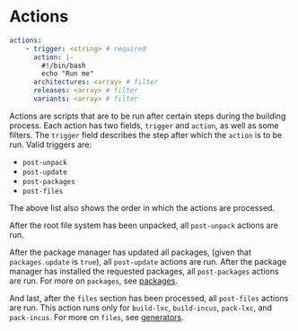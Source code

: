 # Actions

```yaml
actions:
    - trigger: <string> # required
      action: |-
        #!/bin/bash
        echo "Run me"
      architectures: <array> # filter
      releases: <array> # filter
      variants: <array> # filter
```

Actions are scripts that are to be run after certain steps during the building process.
Each action has two fields, `trigger` and `action`, as well as some filters.
The `trigger` field describes the step after which the `action` is to be run.
Valid triggers are:

* `post-unpack`
* `post-update`
* `post-packages`
* `post-files`

The above list also shows the order in which the actions are processed.

After the root file system has been unpacked, all `post-unpack` actions are run.

After the package manager has updated all packages, (given that `packages.update` is `true`), all `post-update` actions are run.
After the package manager has installed the requested packages, all `post-packages` actions are run.
For more on `packages`, see [packages](packages.md).

And last, after the `files` section has been processed, all `post-files` actions are run.
This action runs only for `build-lxc`, `build-incus`, `pack-lxc`, and `pack-incus`.
For more on `files`, see [generators](generators.md).
